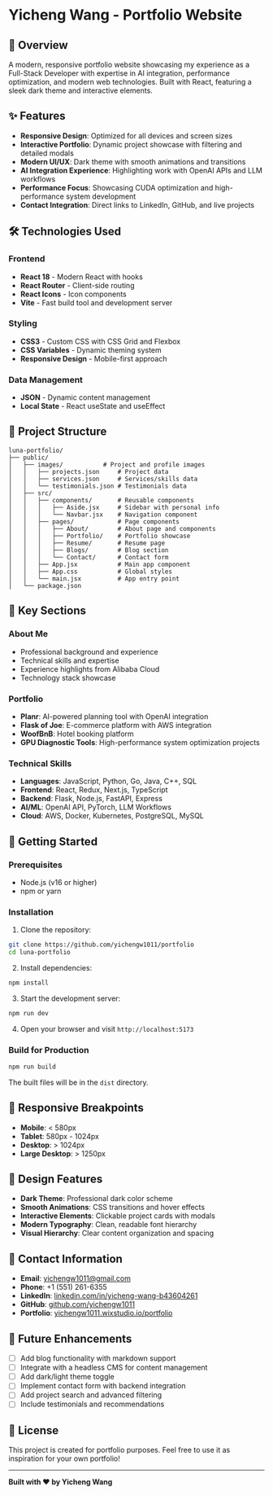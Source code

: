 # Yicheng Wang - Portfolio Website

## 🚀 Overview

A modern, responsive portfolio website showcasing my experience as a Full-Stack Developer with expertise in AI integration, performance optimization, and modern web technologies. Built with React, featuring a sleek dark theme and interactive elements.

## ✨ Features

- **Responsive Design**: Optimized for all devices and screen sizes
- **Interactive Portfolio**: Dynamic project showcase with filtering and detailed modals
- **Modern UI/UX**: Dark theme with smooth animations and transitions
- **AI Integration Experience**: Highlighting work with OpenAI APIs and LLM workflows
- **Performance Focus**: Showcasing CUDA optimization and high-performance system development
- **Contact Integration**: Direct links to LinkedIn, GitHub, and live projects

## 🛠️ Technologies Used

### Frontend
- **React 18** - Modern React with hooks
- **React Router** - Client-side routing
- **React Icons** - Icon components
- **Vite** - Fast build tool and development server

### Styling
- **CSS3** - Custom CSS with CSS Grid and Flexbox
- **CSS Variables** - Dynamic theming system
- **Responsive Design** - Mobile-first approach

### Data Management
- **JSON** - Dynamic content management
- **Local State** - React useState and useEffect

## 📁 Project Structure

```
luna-portfolio/
├── public/
│   ├── images/           # Project and profile images
│   │   ├── projects.json     # Project data
│   │   ├── services.json     # Services/skills data
│   │   └── testimonials.json # Testimonials data
│   ├── src/
│   │   ├── components/       # Reusable components
│   │   │   ├── Aside.jsx     # Sidebar with personal info
│   │   │   └── Navbar.jsx    # Navigation component
│   │   ├── pages/            # Page components
│   │   │   ├── About/        # About page and components
│   │   │   ├── Portfolio/    # Portfolio showcase
│   │   │   ├── Resume/       # Resume page
│   │   │   ├── Blogs/        # Blog section
│   │   │   └── Contact/      # Contact form
│   │   ├── App.jsx           # Main app component
│   │   ├── App.css           # Global styles
│   │   └── main.jsx          # App entry point
│   └── package.json
```

## 🌟 Key Sections

### About Me
- Professional background and experience
- Technical skills and expertise
- Experience highlights from Alibaba Cloud
- Technology stack showcase

### Portfolio
- **Planr**: AI-powered planning tool with OpenAI integration
- **Flask of Joe**: E-commerce platform with AWS integration
- **WoofBnB**: Hotel booking platform
- **GPU Diagnostic Tools**: High-performance system optimization projects

### Technical Skills
- **Languages**: JavaScript, Python, Go, Java, C++, SQL
- **Frontend**: React, Redux, Next.js, TypeScript
- **Backend**: Flask, Node.js, FastAPI, Express
- **AI/ML**: OpenAI API, PyTorch, LLM Workflows
- **Cloud**: AWS, Docker, Kubernetes, PostgreSQL, MySQL

## 🚦 Getting Started

### Prerequisites
- Node.js (v16 or higher)
- npm or yarn

### Installation

1. Clone the repository:
```bash
git clone https://github.com/yichengw1011/portfolio
cd luna-portfolio
```

2. Install dependencies:
```bash
npm install
```

3. Start the development server:
```bash
npm run dev
```

4. Open your browser and visit `http://localhost:5173`

### Build for Production

```bash
npm run build
```

The built files will be in the `dist` directory.

## 📱 Responsive Breakpoints

- **Mobile**: < 580px
- **Tablet**: 580px - 1024px
- **Desktop**: > 1024px
- **Large Desktop**: > 1250px

## 🎨 Design Features

- **Dark Theme**: Professional dark color scheme
- **Smooth Animations**: CSS transitions and hover effects
- **Interactive Elements**: Clickable project cards with modals
- **Modern Typography**: Clean, readable font hierarchy
- **Visual Hierarchy**: Clear content organization and spacing

## 📧 Contact Information

- **Email**: yichengw1011@gmail.com
- **Phone**: +1 (551) 261-6355
- **LinkedIn**: [linkedin.com/in/yicheng-wang-b43604261](https://www.linkedin.com/in/yicheng-wang-b43604261)
- **GitHub**: [github.com/yichengw1011](https://github.com/yichengw1011)
- **Portfolio**: [yichengw1011.wixstudio.io/portfolio](https://yichengw1011.wixstudio.io/portfolio)

## 🔄 Future Enhancements

- [ ] Add blog functionality with markdown support
- [ ] Integrate with a headless CMS for content management
- [ ] Add dark/light theme toggle
- [ ] Implement contact form with backend integration
- [ ] Add project search and advanced filtering
- [ ] Include testimonials and recommendations

## 📄 License

This project is created for portfolio purposes. Feel free to use it as inspiration for your own portfolio!

---

**Built with ❤️ by Yicheng Wang**
